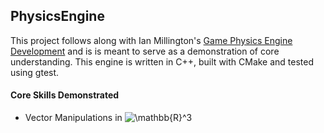 ## PhysicsEngine

This project follows along with Ian Millington's [Game Physics Engine Development](https://www.amazon.com/Game-Physics-Engine-Development-Commercial-Grade/dp/0123819768) and is is meant to serve as a demonstration of core understanding. This engine is written in C++, built with CMake and tested using gtest.

#### Core Skills Demonstrated
- Vector Manipulations in <img src="https://latex.codecogs.com/gif.latex?\mathbb{R}^3" title="\mathbb{R}^3" />
